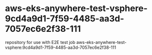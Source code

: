 # aws-eks-anywhere-test-vsphere-9cd4a9d1-7f59-4485-aa3d-7057ec6e2f38-111
repository for use with E2E test job aws-eks-anywhere-test-vsphere:9cd4a9d1-7f59-4485-aa3d-7057ec6e2f38-111
